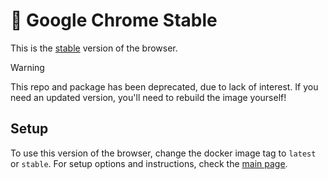# 🔮 Google Chrome Stable
This is the [stable][stable] version of the browser.

> [!WARNING]
> This repo and package has been deprecated, due to lack of interest. If you need an updated version, you'll need to rebuild the image yourself!

## Setup
To use this version of the browser, change the docker image tag to `latest` or `stable`. For setup options and instructions, check the [main page][main].


[stable]: https://www.google.com/chrome/
[main]: https://github.com/tibor309/chrome/tree/main

